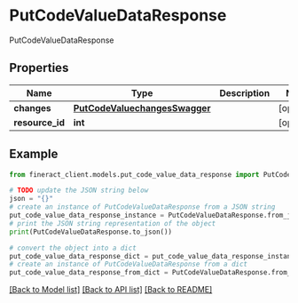 # PutCodeValueDataResponse

PutCodeValueDataResponse

## Properties

Name | Type | Description | Notes
------------ | ------------- | ------------- | -------------
**changes** | [**PutCodeValuechangesSwagger**](PutCodeValuechangesSwagger.md) |  | [optional] 
**resource_id** | **int** |  | [optional] 

## Example

```python
from fineract_client.models.put_code_value_data_response import PutCodeValueDataResponse

# TODO update the JSON string below
json = "{}"
# create an instance of PutCodeValueDataResponse from a JSON string
put_code_value_data_response_instance = PutCodeValueDataResponse.from_json(json)
# print the JSON string representation of the object
print(PutCodeValueDataResponse.to_json())

# convert the object into a dict
put_code_value_data_response_dict = put_code_value_data_response_instance.to_dict()
# create an instance of PutCodeValueDataResponse from a dict
put_code_value_data_response_from_dict = PutCodeValueDataResponse.from_dict(put_code_value_data_response_dict)
```
[[Back to Model list]](../README.md#documentation-for-models) [[Back to API list]](../README.md#documentation-for-api-endpoints) [[Back to README]](../README.md)


